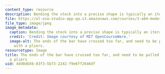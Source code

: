 ```yaml
---
content_type: resource
description: Bending the stock into a precise shape is typically an iterative process.
file: https://ol-ocw-studio-app-qa.s3.amazonaws.com/courses/3-a04-modern-blacksmithing-and-physical-metallurgy-fall-2008/4dd0db5683f35b732242f9e6ff2646df_125.jpg
file_type: image/jpeg
image_metadata:
  caption: Bending the stock into a precise shape is typically an iterative process.
  credit: 'Credit: Image courtesy of MIT OpenCourseWare.'
  image-alt: The ends of the bar have crossed too far, and need to be pulled apart
    with a pliers.
resourcetype: Image
title: The ends of the bar have crossed too far, and need to be pulled apart with
  a pliers
uid: 4dd0db56-83f3-5b73-2242-f9e6ff2646df
---
```

